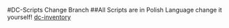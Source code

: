 #DC-Scripts Change Branch
##All Scripts are in Polish Language change it yourself!
[dc-inventory]((https://github.com/DanielCzerniejewicz/dc-scripts/tree/dc-inventory))
